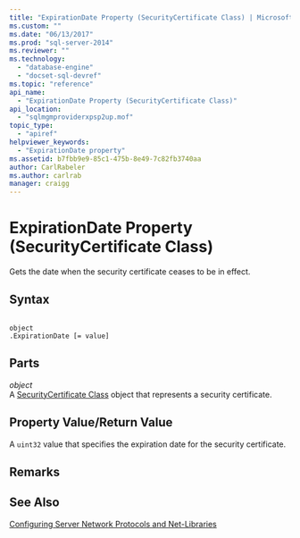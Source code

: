 ```yaml
---
title: "ExpirationDate Property (SecurityCertificate Class) | Microsoft Docs"
ms.custom: ""
ms.date: "06/13/2017"
ms.prod: "sql-server-2014"
ms.reviewer: ""
ms.technology: 
  - "database-engine"
  - "docset-sql-devref"
ms.topic: "reference"
api_name: 
  - "ExpirationDate Property (SecurityCertificate Class)"
api_location: 
  - "sqlmgmproviderxpsp2up.mof"
topic_type: 
  - "apiref"
helpviewer_keywords: 
  - "ExpirationDate property"
ms.assetid: b7fbb9e9-85c1-475b-8e49-7c82fb3740aa
author: CarlRabeler
ms.author: carlrab
manager: craigg
---
```

# ExpirationDate Property (SecurityCertificate Class)
  Gets the date when the security certificate ceases to be in effect.  
  
## Syntax  
  
```  
  
object  
.ExpirationDate [= value]  
```  
  
## Parts  
 *object*  
 A [SecurityCertificate Class](securitycertificate-class.md) object that represents a security certificate.  
  
## Property Value/Return Value  
 A `uint32` value that specifies the expiration date for the security certificate.  
  
## Remarks  
  
## See Also  
 [Configuring Server Network Protocols and Net-Libraries](http://msdn.microsoft.com/library/ms177485\(v=sql.100\).aspx)  
  
  
